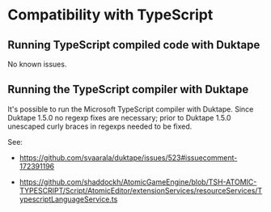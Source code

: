 # Compatibility with TypeScript

## Running TypeScript compiled code with Duktape

No known issues.

## Running the TypeScript compiler with Duktape

It's possible to run the Microsoft TypeScript compiler with Duktape.
Since Duktape 1.5.0 no regexp fixes are necessary; prior to Duktape
1.5.0 unescaped curly braces in regexps needed to be fixed.

See:

- https://github.com/svaarala/duktape/issues/523#issuecomment-172391196

- https://github.com/shaddockh/AtomicGameEngine/blob/TSH-ATOMIC-TYPESCRIPT/Script/AtomicEditor/extensionServices/resourceServices/TypescriptLanguageService.ts
